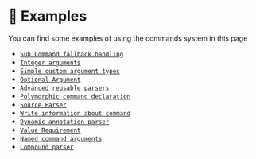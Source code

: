 # 📌 Examples

<tip>
You can find some examples of using the commands system in this page
</tip>

* [`Sub Command fallback handling`](sub-command-fallback-handling.md)
* [`Integer arguments`](Integer-arguments.md)
* [`Simple custom argument types`](Simple-custom-argument-types.md)
* [`Optional Argument`](Optional-Argument.md)
* [`Advanced reusable parsers`](Advanced-reusable-parsers.md)
* [`Polymorphic command declaration`](Polymorphic-command-declaration.md)
* [`Source Parser`](source-parser.md)
* [`Write information about command`](Command-Information.md)
* [`Dynamic annotation parser`](Dynamic-annotation-parser.md)
* [`Value Requirement`](value-requirement.md)
* [`Named command arguments`](parameter-name.md)
* [`Compound parser`]()